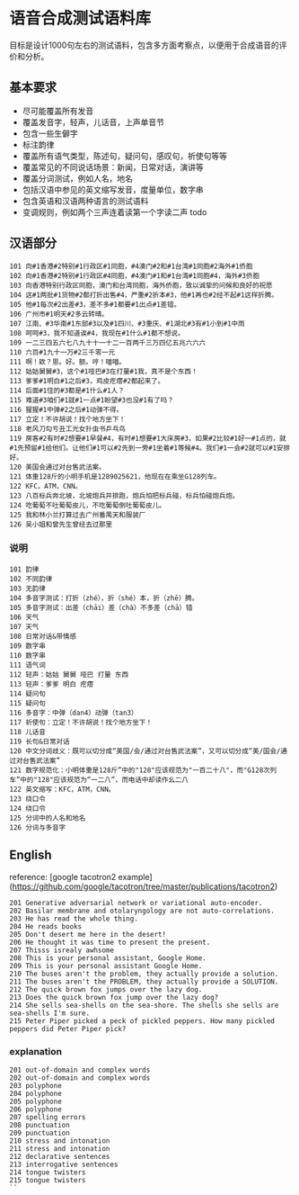 # 语音合成测试语料库
目标是设计1000句左右的测试语料，包含多方面考察点，以便用于合成语音的评价和分析。

## 基本要求

* 尽可能覆盖所有发音
* 覆盖发音字，轻声，儿话音，上声单音节
* 包含一些生僻字
* 标注韵律
* 覆盖所有语气类型，陈述句，疑问句，感叹句，祈使句等等
* 覆盖常见的不同说话场景：新闻，日常对话，演讲等
* 覆盖分词测试，例如人名，地名
* 包括汉语中参见的英文缩写发音，度量单位，数字串
* 包含英语和汉语两种语言的测试语料
* 变调规则，例如两个三声连着读第一个字读二声 todo



## 汉语部分

```
101 向#1香港#2特别#1行政区#1同胞，#4澳门#2和#1台湾#1同胞#2海外#1侨胞
102 向#1香港#2特别#1行政区#4同胞，#4澳门#1和#1台湾#1同胞#4，海外#3侨胞
103 向香港特别行政区同胞，澳门和台湾同胞，海外侨胞，致以诚挚的问候和良好的祝愿
104 这#1两批#1货物#2都打折出售#4，严重#2折本#3，他#1再也#2经不起#1这样折腾。
105 他#1每次#2出差#3，差不多#1都要#1出点#1差错。
106 广州市#1明天#2多云转晴。
107 江南、#3华南#1东部#3以及#1四川、#3重庆、#1湖北#3有#1小到#1中雨
108 呵呵#3，我不知道诶#4，我现在#1什么#1都不想说。		
109 一二三四五六七八九十十一十二一百两千三万四亿五兆六六六
110 六百#1九十一万#2三千零一元
111 啊！欸？恩。好。额。哼！喵喵。
112 姑姑舅舅#3，这个#1哑巴#3在打量#1我，真不是个东西！
113 爹爹#1明白#1之后#3，鸡皮疙瘩#2都起来了。
114 后面#1住的#3都是#1什么#1人？
115 难道#3咱们#1就#1一点#1盼望#3也没#1有了吗？
116 猩猩#1中弹#2之后#1动弹不得。
117 立定！不许胡说！找个地方坐下！
118 老风刀勾亏丑工光女扑虫书乒乓鸟
119 房客#2有时#2想要#1早餐#4，有时#1想要#1大床房#3，如果#2比较#1好一#1点的，就#1先预留#1给他们。让他们#1可以#2先到一旁#1坐着#1等候#4。我们#1一会#2就可以#1安排好。
120 美国会通过对台售武法案。
121 体重128斤的小明手机是1289025621，他现在在乘坐G128列车。
122 KFC，ATM，CNN。
123 八百标兵奔北坡，北坡炮兵并排跑，炮兵怕把标兵碰，标兵怕碰炮兵炮。
124 吃葡萄不吐葡萄皮儿，不吃葡萄倒吐葡萄皮儿。
125 我和林小兰打算过去广州番禺天和服装厂
126 吴小姐和曾先生曾经去过那里
```

### 说明
```
101 韵律
102 不同韵律
103 无韵律
104 多音字测试：打折（zhé），折（shé）本，折（zhē）腾。
105 多音字测试：出差（chāi）差（chà）不多差（chā）错
106 天气
107 天气
108 日常对话&带情感
109 数字串
110 数字串
111 语气词
112 轻声：姑姑 舅舅 哑巴 打量 东西
113 轻声：爹爹 明白 疙瘩 
114 疑问句
115 疑问句
116 多音字：中弹（dan4）动弹（tan3）
117 祈使句：立定！不许胡说！找个地方坐下！
118 儿话音
119 长句&日常对话
120 中文分词歧义：既可以切分成“美国/会/通过对台售武法案”，又可以切分成“美/国会/通过对台售武法案”
121 数字规范化：小明体重是128斤”中的"128"应该规范为"一百二十八"，而"G128次列车”中的"128"应该规范为“一二八”，而电话中却读作幺二八
122 英文缩写：KFC，ATM，CNN。
123 绕口令
124 绕口令
125 分词中的人名和地名
126 分词与多音字
```
## English 
reference: [google tacotron2 example]
(https://github.com/google/tacotron/tree/master/publications/tacotron2)
```
201 Generative adversarial network or variational auto-encoder.
202 Basilar membrane and otolaryngology are not auto-correlations.
203 He has read the whole thing.
204 He reads books
205 Don't desert me here in the desert!
206 He thought it was time to present the present.
207 Thisss isrealy awhsome
208 This is your personal assistant, Google Home.
209 This is your personal assistant Google Home.
210 The buses aren't the problem, they actually provide a solution.
211 The buses aren't the PROBLEM, they actually provide a SOLUTION.
212 The quick brown fox jumps over the lazy dog.
213 Does the quick brown fox jump over the lazy dog?
214 She sells sea-shells on the sea-shore. The shells she sells are sea-shells I'm sure.
215 Peter Piper picked a peck of pickled peppers. How many pickled peppers did Peter Piper pick?
```

### explanation
```
201 out-of-domain and complex words
202 out-of-domain and complex words
203 polyphone
204 polyphone
205 polyphone
206 polyphone
207 spelling errors
208 punctuation
209 punctuation
210 stress and intonation
211 stress and intonation
212 declarative sentences
213 interrogative sentences
214 tongue twisters
215 tongue twisters
``